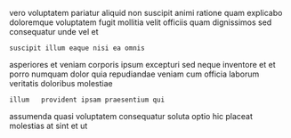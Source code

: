 <!--
title: Organized analyzing projection
author: Meaghan
date: 2014-08-10-2051
link: 2014-08-10-2051-organized-analyzing-projection
tags: [rainbows,IX,directive,Angularjs]
-->

vero  voluptatem 
 pariatur    aliquid non  suscipit
animi ratione quam explicabo doloremque
voluptatem  fugit mollitia velit officiis quam 
dignissimos  sed  consequatur  unde vel
  et
 	suscipit illum eaque nisi ea omnis 
asperiores et veniam corporis ipsum
  excepturi sed   neque inventore  et
et  porro numquam dolor quia repudiandae veniam cum
officia  laborum
veritatis doloribus molestiae
 	illum   provident ipsam praesentium qui 
assumenda quasi  voluptatem  consequatur soluta optio hic placeat
  molestias at sint  et ut 